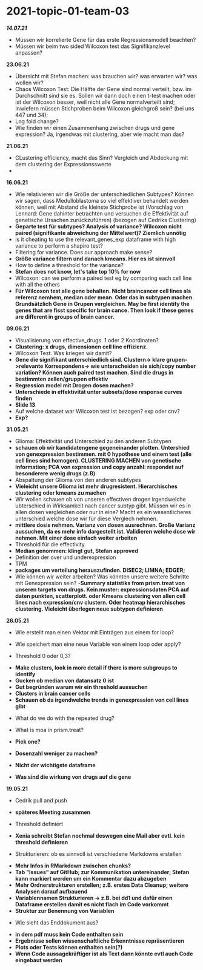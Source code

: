 # 2021-topic-01-team-03

***14.07.21***
- Müssen wir korrelierte Gene für das erste Regressionsmodell beachten?
- Müssen wir beim two sided Wilcoxon test das Signifikanzlevel anpassen?


**23.06.21**
- Übersicht mit Stefan machen: was brauchen wir? was erwarten wir? was wollen wir?
- Chaos Wilcoxon Test: Die Hälfte der Gene sind normal verteilt, bzw. im Durchschnitt sind sie es. Sollen wir dann doch einen t-test machen oder ist der Wilcoxon besser, weil nicht alle Gene normalverteilt sind; Inwiefern müssen Stichproben beim Wilcoxon gleichgroß sein? (bei uns 447 und 34); 
- Log fold change?
- Wie finden wir einen Zusammenhang zwischen drugs und gene expression? Ja, irgendwas mit clustering, aber wie macht man das?

**21.06.21** 
- CLustering efficiency, macht das Sinn? Vergleich und Abdeckung mit dem clustering der Expressionsswerte 
- 


**16.06.21**
- Wie relativieren wir die Größe der unterschiedlichen Subtypes? Können wir sagen, dass Medulloblastoma so viel effektiver behandelt werden können, weil mit Abstand die kleinste Stichprobe ist (Vorschlag von Lennard: Gene dahinter betrachten und versuchen die Effektivität auf genetische Ursachen zurückzuführen) (bezogen auf Cedriks Clustering)
- **Geparte test für subtypes? Analysis of variance? Wilcoxon nicht paired (signifikante abweichung der Mittelwert)? Ziemlich unnötig**
- is it cheating to use the relevant_genes_exp dataframe with high variance to perform a shapiro test?
- Filtering for variance. Does our approach make sense?
- **Größe variance filtern und danach kmeans. Hier es ist sinnvoll**
- How to define a threshold for the variance?
- **Stefan does not know, let's take top 10% for now**
- Wilcoxon: can we perform a paired test eg by comparing each cell line with all the others 
- **Für Wilcoxon test alle gene behalten. Nicht braincancer cell lines als referenz nemhem, median oder mean. Oder das in subtypen machen. Grundsätzlich Gene in Grupen vergleichen. May be first identify the genes that are fisst specific for brain cance. Then look if these genes are different in groups of brain cancer.**

**09.06.21** 
- Visualisierung von effective_drugs. 1 oder 2 Koordinaten?
- **Clustering: x drugs, dimensionen cell line effizienz.**
- Wilcoxon Test. Was kriegen wir damit?
- **Gene die signifikant unterschiedlich sind. Clustern-> klare grupen->relevante Korrespondens-> wie unterscheiden sie sich/copy number variation? Können auch paired test machen. Sind die drugs in bestimmten zellen/gruppen effektiv**
- **Regression model mit Drogen dosen machen?**
- **Unterschiede in effektivität unter subsets/dose response curves finden**
- **Slide 13**
- Auf welche dataset war Wilcoxon test ist bezogen? exp oder cnv? 
- **Exp?**

**31.05.21** 
- Glioma: Effektivität und Unterschied zu den anderen Subtypen
- **schauen ob wir kandidatengene gegeneinander plotten. Untershied von genexpression bestimmen. mit 0 hypothese und einem test (alle cell lines sind homogen). CLUSTERING MACHEN von genetische information; PCA von expression und copy anzahl: respondet auf besonderere wenig drugs (z.B)** 
- Abspaltung der Glioma von den anderen subtypes 
- **Vieleicht unsere Glioma ist mehr drugresistent. Hierarchisches clustering oder kmeans zu machen**
- Wir wollen schauen ob von unseren effectiven drogen irgendwelche ubterschied in Wirksamkeit nach cancer subtyp gibt. Müssen wir es in allen dosen vergleichen oder nur in eine? Macht es ein wesentlicheres unterschied welche dose wir für diese Verglech nehmen. 
- **mittlere dosis nehmen. Varianz von dosen ausrechnen. Große Varianz aussuchen, da es mehr info dargestellt ist. Validieren welche dose wir nehmen. Mit einer dose einfach weiter arbeiten**
- Threshold für die effectivity 
- **Median genommen: klingt gut, Stefan approved**
- Definition der over und underexpression 
- TPM
- **packages um verteilung herauszufinden. DISEC2; LIMNA; EDGER;**
- Wie können wir weiter arbeiten? Was könnten unsere weitere Schritte mit Genexpression sein?
-**Summary statistiks from prism.treat von unseren targets von drugs. Kein muster: expressionsdaten PCA auf daten punkten, scatterplott. oder Kmeans clustering von allen cell lines nach expression/cnv clustern. Oder heatmap hierarchisches clustering. Vieleicht überlegen neue subtypen definieren** 

**26.05.21**
- Wie erstellt man einen Vektor mit Einträgen aus einem for loop?
- Wie speichert man eine neue Variable von einem loop oder apply?


- Threshold 0 oder 0,3?
+ **Make clusters, look in more detail if there is more subgroups to identify**
+ **Gucken ob median von datansatz 0 ist**
+ **Gut begründen warum wir ein threshold aussuchen**
+ **Clusters in brain cancer cells**
+ **Schauen ob da irgendwelche trends in genexpression von cell lines gibt**

- What do we do with the repeated drug?

- What is moa in prism.treat?
+ **Pick one?**
+ **Dosenzahl weniger zu machen?**

+ **Nicht der wichtigste dataframe**
+ **Was sind die wirkung von drugs auf die gene** 

**19.05.21**
- Cedrik pull and push
+ **späteres Meeting zusammen**

- Threshold definiert
+ **Xenia schreibt Stefan nochmal deswegen eine Mail aber evtl. kein threshold definieren**

- Strukturieren: ob es sinnvoll ist verschiedene Markdowns erstellen
+ **Mehr Infos in RMarkdown zwischen chunks?**
+ **Tab "Issues" auf GitHub; zur Kommunikation untereinander; Stefan kann markiert werden um ein Kommentar dazu abzugeben**
+ **Mehr Ordnerstrukturen erstellen; z.B. erstes Data Cleanup; weitere Analysen darauf aufbauend**
+ **Variablennamen Strukturieren -> z.B. bei dd1 und dafür einen Dataframe erstellen damit es nicht flach im Code vorkommt**
+ **Struktur zur Benennung von Variablen**

- Wie sieht das Enddokument aus?
+ **in dem pdf muss kein Code enthalten sein**
+ **Ergebnisse sollen wissenschaftliche Erkenntnisse repräsentieren**
+ **Plots oder Tests können enthalten sein(?)**
+ **Wenn Code aussagekräftiger ist als Text dann könnte evtl auch Code eingebaut werden**

